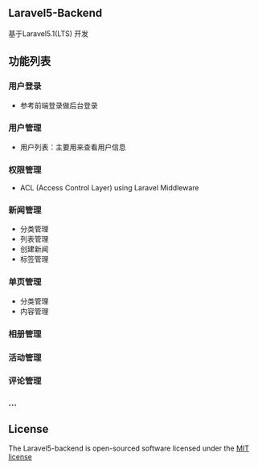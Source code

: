 ## Laravel5-Backend

基于Laravel5.1(LTS) 开发

## 功能列表

### 用户登录
* 参考前端登录做后台登录
### 用户管理
* 用户列表：主要用来查看用户信息
### 权限管理
* ACL (Access Control Layer) using Laravel Middleware
### 新闻管理
* 分类管理
* 列表管理
* 创建新闻
* 标签管理
### 单页管理
* 分类管理
* 内容管理
### 相册管理
### 活动管理
### 评论管理
### ...


## License

The Laravel5-backend is open-sourced software licensed under the [MIT license](http://opensource.org/licenses/MIT)
